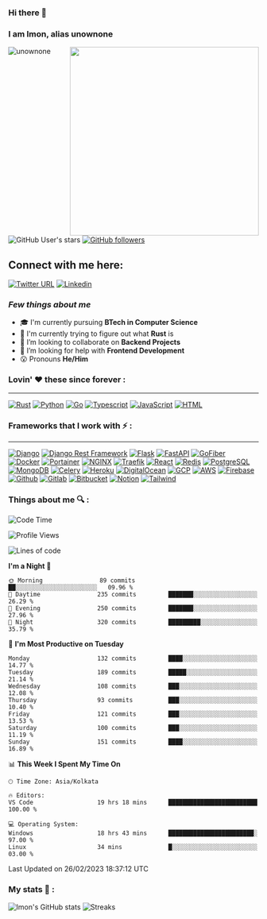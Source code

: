 ### Hi there 👋
### I am Imon, alias unownone
<img align="right" height="380px" width="380px" src="https://media4.giphy.com/media/bGgsc5mWoryfgKBx1u/giphy.gif?cid=ecf05e47esbqa0b2z18ytzbasxgr9gqu15v17tpr3sxavmkx&rid=giphy.gif&ct=g"/>

<p>
  <img src="https://komarev.com/ghpvc/?username=unownone&label=Profile%20views&color=9834eb&style=flat" alt="unownone" />     
  
  ![GitHub User's stars](https://img.shields.io/github/stars/unownone?style=social) 
  [![GitHub followers](https://img.shields.io/github/followers/unownone?style=social)](https://github.com/unownone/)
</p>


## Connect with me here:  
[![Twitter URL](https://img.shields.io/twitter/follow/unown1ne?style=social)](https://twitter.com/unown1ne)
[![Linkedin](https://img.shields.io/badge/imonroy-0A66C2?&style=for-the-badge&logo=linkedin)](https://www.linkedin.com/in/imon--roy/)
### *Few things about me*

- 🎓 I'm currently pursuing **BTech in Computer Science**
- 🌱 I'm currently trying to figure out what **Rust** is
- 👯 I’m looking to collaborate on **Backend Projects**
- 🤔 I’m looking for help with **Frontend Development**
- 😮 Pronouns **He/Him**

### Lovin' :heart: these since forever :
---
[![Rust](https://img.shields.io/badge/Rust-black?style=for-the-badge&logo=rust&logoColor=#E57324)](https://www.rust-lang.org/)
[![Python](https://img.shields.io/badge/Python-FFD43B?style=for-the-badge&logo=python&logoColor=blue)](https://www.python.org/)
[![Go](https://img.shields.io/badge/Go-00ADD8?style=for-the-badge&logo=go&logoColor=white)](https://go.dev/)
[![Typescript](https://img.shields.io/badge/TypeScript-007ACC?style=for-the-badge&logo=typescript&logoColor=white)](https://www.typescriptlang.org/)
[![JavaScript](https://img.shields.io/badge/JavaScript-323330?style=for-the-badge&logo=javascript&logoColor=F7DF1E)](https://www.javascript.com/)
[![HTML](https://img.shields.io/badge/HTML5-E34F26?style=for-the-badge&logo=html5&logoColor=white)](https://html.spec.whatwg.org/)

### Frameworks that I work with :zap: :
---
[![Django](https://img.shields.io/badge/Django-092E20?style=for-the-badge&logo=django&logoColor=green)](https://www.djangoproject.com/)
[![Django Rest Framework](https://img.shields.io/badge/DRF-092E20?style=for-the-badge&logo=django&logoColor=orange)](https://www.django-rest-framework.org/)
[![Flask](https://img.shields.io/badge/Flask-000000?&style=for-the-badge&logo=Flask)](https://flask.palletsprojects.com/en/2.2.x/)
[![FastAPI](https://img.shields.io/badge/fastapi-109989?style=for-the-badge&logo=FASTAPI&logoColor=white)](https://fastapi.tiangolo.com/)
[![GoFiber](https://img.shields.io/badge/gofiber-000000?&style=for-the-badge&logo=GoLand)](https://gofiber.io/)
[![Docker](https://img.shields.io/badge/Docker-2CA5E0?style=for-the-badge&logo=docker&logoColor=white)](https://www.docker.com/)
[![Portainer](https://img.shields.io/badge/Portainer-000000?&style=for-the-badge&logo=portainer)](https://www.portainer.io/)
[![NGINX](https://img.shields.io/badge/Nginx-009639?style=for-the-badge&logo=nginx&logoColor=white)](https://www.portainer.io/)
[![Traefik](https://img.shields.io/badge/Traefik-9D0FB0?&style=for-the-badge&logo=Traefik%20Mesh)](https://traefik.io/)
[![React](https://img.shields.io/badge/React-20232A?style=for-the-badge&logo=react&logoColor=61DAFB)](https://reactjs.org/)
[![Redis](https://img.shields.io/badge/redis-CC0000.svg?&style=for-the-badge&logo=redis&logoColor=white)](https://redis.io/)
[![PostgreSQL](https://img.shields.io/badge/PostgreSQL-000000?&style=for-the-badge&logo=postgresql)](https://www.postgresql.org/)
[![MongoDB](https://img.shields.io/badge/mongodb-10000?&style=for-the-badge&logo=MongoDB)](https://www.mongodb.com/)
[![Celery](https://img.shields.io/badge/Celery-37814A?&style=for-the-badge&logo=Celery)](https://github.com/celery/celery)
[![Heroku](https://img.shields.io/badge/heroku-430098?&style=for-the-badge&logo=heroku)](https://www.heroku.com/)
[![DigitalOcean](https://img.shields.io/badge/DigitalOcean-000000?&style=for-the-badge&logo=DigitalOcean)](https://www.digitalocean.com/)
[![GCP](https://img.shields.io/badge/Google%20Cloud-000000?&style=for-the-badge&logo=Google%20Cloud)](https://cloud.google.com/)
[![AWS](https://img.shields.io/badge/AWS-232F3E?&style=for-the-badge&logo=Amazon%20AWS)](https://aws.amazon.com/)
[![Firebase](https://img.shields.io/badge/Flask-000000?style=for-the-badge&logo=flask&logoColor=white)](https://firebase.google.com/)
[![Github](https://img.shields.io/badge/GitHub-100000?style=for-the-badge&logo=github&logoColor=white)](https://github.com/)
[![Gitlab](https://img.shields.io/badge/GitLab-000000?&style=for-the-badge&logo=gitlab)](https://about.gitlab.com/)
[![Bitbucket](https://img.shields.io/badge/Bitbucket-0052CC?&style=for-the-badge&logo=Bitbucket)](https://bitbucket.org/product)
[![Notion](https://img.shields.io/badge/notion-000000?&style=for-the-badge&logo=notion)](https://www.notion.so/)
[![Tailwind](https://img.shields.io/badge/Tailwind-000000?&style=for-the-badge&logo=Tailwind%20CSS)](https://tailwindcss.com/)

### Things about me 🔍 :
<!--START_SECTION:waka-->
![Code Time](http://img.shields.io/badge/Code%20Time-307%20hrs%201%20min-blue)

![Profile Views](http://img.shields.io/badge/Profile%20Views-38-blue)

![Lines of code](https://img.shields.io/badge/From%20Hello%20World%20I%27ve%20Written-2.7%20million%20lines%20of%20code-blue)

**I'm a Night 🦉** 

```text
🌞 Morning                89 commits          ██░░░░░░░░░░░░░░░░░░░░░░░   09.96 % 
🌆 Daytime                235 commits         ███████░░░░░░░░░░░░░░░░░░   26.29 % 
🌃 Evening                250 commits         ███████░░░░░░░░░░░░░░░░░░   27.96 % 
🌙 Night                  320 commits         █████████░░░░░░░░░░░░░░░░   35.79 % 
```
📅 **I'm Most Productive on Tuesday** 

```text
Monday                   132 commits         ████░░░░░░░░░░░░░░░░░░░░░   14.77 % 
Tuesday                  189 commits         █████░░░░░░░░░░░░░░░░░░░░   21.14 % 
Wednesday                108 commits         ███░░░░░░░░░░░░░░░░░░░░░░   12.08 % 
Thursday                 93 commits          ███░░░░░░░░░░░░░░░░░░░░░░   10.40 % 
Friday                   121 commits         ███░░░░░░░░░░░░░░░░░░░░░░   13.53 % 
Saturday                 100 commits         ███░░░░░░░░░░░░░░░░░░░░░░   11.19 % 
Sunday                   151 commits         ████░░░░░░░░░░░░░░░░░░░░░   16.89 % 
```


📊 **This Week I Spent My Time On** 

```text
🕑︎ Time Zone: Asia/Kolkata

🔥 Editors: 
VS Code                  19 hrs 18 mins      █████████████████████████   100.00 % 

💻 Operating System: 
Windows                  18 hrs 43 mins      ████████████████████████░   97.00 % 
Linux                    34 mins             █░░░░░░░░░░░░░░░░░░░░░░░░   03.00 % 
```


 Last Updated on 26/02/2023 18:37:12 UTC
<!--END_SECTION:waka-->

### My stats 🌠 :
![Imon's GitHub stats](https://github-readme-stats.vercel.app/api/wakatime?username=unownone&layout=compact&theme=dark&show_icons=true)
![Streaks](https://streak-stats.demolab.com/?user=unownone&theme=gotham)
